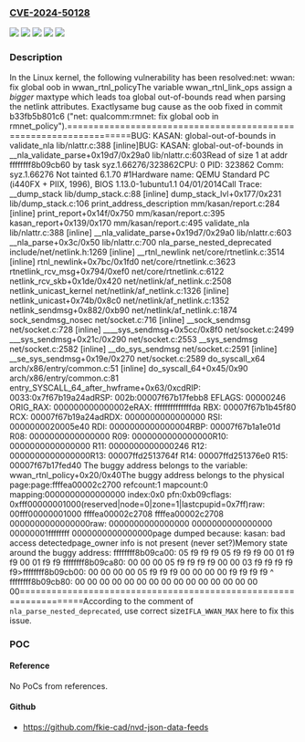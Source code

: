 ### [CVE-2024-50128](https://cve.mitre.org/cgi-bin/cvename.cgi?name=CVE-2024-50128)
![](https://img.shields.io/static/v1?label=Product&message=Linux&color=blue)
![](https://img.shields.io/static/v1?label=Version&message=&color=brightgreen)
![](https://img.shields.io/static/v1?label=Version&message=5.14%20&color=brightgreen)
![](https://img.shields.io/static/v1?label=Version&message=88b710532e53de2466d1033fb1d5125aabf3215a%20&color=brightgreen)
![](https://img.shields.io/static/v1?label=Vulnerability&message=n%2Fa&color=blue)

### Description

In the Linux kernel, the following vulnerability has been resolved:net: wwan: fix global oob in wwan_rtnl_policyThe variable wwan_rtnl_link_ops assign a *bigger* maxtype which leads toa global out-of-bounds read when parsing the netlink attributes. Exactlysame bug cause as the oob fixed in commit b33fb5b801c6 ("net: qualcomm:rmnet: fix global oob in rmnet_policy").==================================================================BUG: KASAN: global-out-of-bounds in validate_nla lib/nlattr.c:388 [inline]BUG: KASAN: global-out-of-bounds in __nla_validate_parse+0x19d7/0x29a0 lib/nlattr.c:603Read of size 1 at addr ffffffff8b09cb60 by task syz.1.66276/323862CPU: 0 PID: 323862 Comm: syz.1.66276 Not tainted 6.1.70 #1Hardware name: QEMU Standard PC (i440FX + PIIX, 1996), BIOS 1.13.0-1ubuntu1.1 04/01/2014Call Trace: <TASK> __dump_stack lib/dump_stack.c:88 [inline] dump_stack_lvl+0x177/0x231 lib/dump_stack.c:106 print_address_description mm/kasan/report.c:284 [inline] print_report+0x14f/0x750 mm/kasan/report.c:395 kasan_report+0x139/0x170 mm/kasan/report.c:495 validate_nla lib/nlattr.c:388 [inline] __nla_validate_parse+0x19d7/0x29a0 lib/nlattr.c:603 __nla_parse+0x3c/0x50 lib/nlattr.c:700 nla_parse_nested_deprecated include/net/netlink.h:1269 [inline] __rtnl_newlink net/core/rtnetlink.c:3514 [inline] rtnl_newlink+0x7bc/0x1fd0 net/core/rtnetlink.c:3623 rtnetlink_rcv_msg+0x794/0xef0 net/core/rtnetlink.c:6122 netlink_rcv_skb+0x1de/0x420 net/netlink/af_netlink.c:2508 netlink_unicast_kernel net/netlink/af_netlink.c:1326 [inline] netlink_unicast+0x74b/0x8c0 net/netlink/af_netlink.c:1352 netlink_sendmsg+0x882/0xb90 net/netlink/af_netlink.c:1874 sock_sendmsg_nosec net/socket.c:716 [inline] __sock_sendmsg net/socket.c:728 [inline] ____sys_sendmsg+0x5cc/0x8f0 net/socket.c:2499 ___sys_sendmsg+0x21c/0x290 net/socket.c:2553 __sys_sendmsg net/socket.c:2582 [inline] __do_sys_sendmsg net/socket.c:2591 [inline] __se_sys_sendmsg+0x19e/0x270 net/socket.c:2589 do_syscall_x64 arch/x86/entry/common.c:51 [inline] do_syscall_64+0x45/0x90 arch/x86/entry/common.c:81 entry_SYSCALL_64_after_hwframe+0x63/0xcdRIP: 0033:0x7f67b19a24adRSP: 002b:00007f67b17febb8 EFLAGS: 00000246 ORIG_RAX: 000000000000002eRAX: ffffffffffffffda RBX: 00007f67b1b45f80 RCX: 00007f67b19a24adRDX: 0000000000000000 RSI: 0000000020005e40 RDI: 0000000000000004RBP: 00007f67b1a1e01d R08: 0000000000000000 R09: 0000000000000000R10: 0000000000000000 R11: 0000000000000246 R12: 0000000000000000R13: 00007ffd2513764f R14: 00007ffd251376e0 R15: 00007f67b17fed40 </TASK>The buggy address belongs to the variable: wwan_rtnl_policy+0x20/0x40The buggy address belongs to the physical page:page:ffffea00002c2700 refcount:1 mapcount:0 mapping:0000000000000000 index:0x0 pfn:0xb09cflags: 0xfff00000001000(reserved|node=0|zone=1|lastcpupid=0x7ff)raw: 00fff00000001000 ffffea00002c2708 ffffea00002c2708 0000000000000000raw: 0000000000000000 0000000000000000 00000001ffffffff 0000000000000000page dumped because: kasan: bad access detectedpage_owner info is not present (never set?)Memory state around the buggy address: ffffffff8b09ca00: 05 f9 f9 f9 05 f9 f9 f9 00 01 f9 f9 00 01 f9 f9 ffffffff8b09ca80: 00 00 00 05 f9 f9 f9 f9 00 00 03 f9 f9 f9 f9 f9>ffffffff8b09cb00: 00 00 00 00 05 f9 f9 f9 00 00 00 00 f9 f9 f9 f9                                                       ^ ffffffff8b09cb80: 00 00 00 00 00 00 00 00 00 00 00 00 00 00 00 00==================================================================According to the comment of `nla_parse_nested_deprecated`, use correct size`IFLA_WWAN_MAX` here to fix this issue.

### POC

#### Reference
No PoCs from references.

#### Github
- https://github.com/fkie-cad/nvd-json-data-feeds

